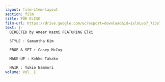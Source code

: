 ```yaml
---
layout: film-item-layout
section: film
title: FÜR ELISE
film-url: https://drive.google.com/uc?export=download&id=1xlnLvo7_72JsT40tKGQudsq216fWOM3g
text: |-
  DIRECTED by Ameer Kazmi FEATURING Elki 

  STYLE : Samantha Kim

  PROP & SET : Casey McCoy

  MAKE-UP : Kohko Takako

  HAIR : Yukie Nammori
volume: Vol. I
---
```

